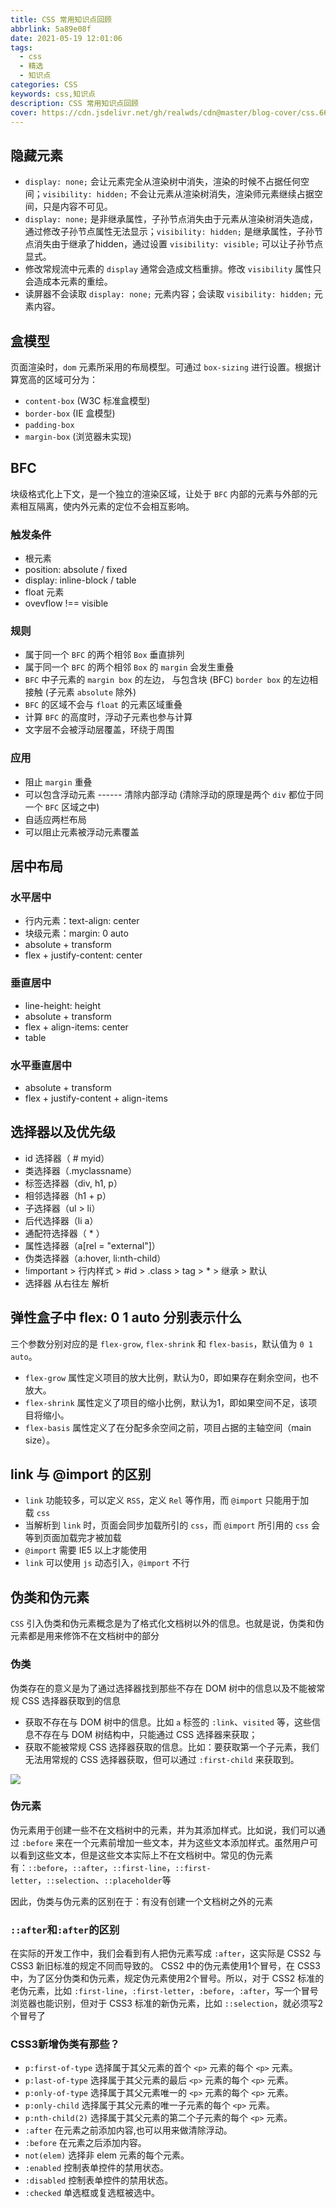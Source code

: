 ```yaml
---
title: CSS 常用知识点回顾
abbrlink: 5a89e08f
date: 2021-05-19 12:01:06
tags:
  - css
  - 精选
  - 知识点
categories: CSS
keywords: css,知识点
description: CSS 常用知识点回顾
cover: https://cdn.jsdelivr.net/gh/realwds/cdn@master/blog-cover/css.66y0hzd74js0.png
---
```


## 隐藏元素

- `display: none;` 会让元素完全从渲染树中消失，渲染的时候不占据任何空间；`visibility: hidden;` 不会让元素从渲染树消失，渲染师元素继续占据空间，只是内容不可见。
- `display: none;` 是非继承属性，子孙节点消失由于元素从渲染树消失造成，通过修改子孙节点属性无法显示；`visibility: hidden;` 是继承属性，子孙节点消失由于继承了hidden，通过设置 `visibility: visible;` 可以让子孙节点显式。
- 修改常规流中元素的 `display` 通常会造成文档重排。修改 `visibility` 属性只会造成本元素的重绘。
- 读屏器不会读取 `display: none;` 元素内容；会读取 `visibility: hidden;` 元素内容。

## 盒模型

页面渲染时，`dom` 元素所采用的布局模型。可通过 `box-sizing` 进行设置。根据计算宽高的区域可分为：

- `content-box` (W3C 标准盒模型)
- `border-box` (IE 盒模型)
- `padding-box`
- `margin-box` (浏览器未实现)

## BFC

块级格式化上下文，是一个独立的渲染区域，让处于 `BFC` 内部的元素与外部的元素相互隔离，使内外元素的定位不会相互影响。

### 触发条件

- 根元素
- position: absolute / fixed
- display: inline-block / table
- float 元素
- ovevflow !== visible

### 规则

- 属于同一个 `BFC` 的两个相邻 `Box` 垂直排列
- 属于同一个 `BFC` 的两个相邻 `Box` 的 `margin` 会发生重叠
- `BFC` 中子元素的 `margin box` 的左边， 与包含块 (BFC) `border box` 的左边相接触 (子元素 `absolute` 除外)
- `BFC` 的区域不会与 `float` 的元素区域重叠
- 计算 `BFC` 的高度时，浮动子元素也参与计算
- 文字层不会被浮动层覆盖，环绕于周围

### 应用

- 阻止 `margin` 重叠
- 可以包含浮动元素 ------ 清除内部浮动 (清除浮动的原理是两个 `div` 都位于同一个 `BFC` 区域之中)
- 自适应两栏布局
- 可以阻止元素被浮动元素覆盖

## 居中布局

### 水平居中

- 行内元素：text-align: center
- 块级元素：margin: 0 auto
- absolute + transform
- flex + justify-content: center

### 垂直居中

- line-height: height
- absolute + transform
- flex + align-items: center
- table

### 水平垂直居中

- absolute + transform
- flex + justify-content + align-items

## 选择器以及优先级

- id 选择器（ # myid）
- 类选择器（.myclassname）
- 标签选择器（div, h1, p）
- 相邻选择器（h1 + p）
- 子选择器（ul > li）
- 后代选择器（li a）
- 通配符选择器（ * ）
- 属性选择器（a[rel = "external"]）
- 伪类选择器（a:hover, li:nth-child）
- !important > 行内样式 > #id > .class > tag > * > 继承 > 默认
- 选择器 从右往左 解析

## 弹性盒子中 flex: 0 1 auto 分别表示什么

三个参数分别对应的是 `flex-grow`, `flex-shrink` 和 `flex-basis`，默认值为 `0 1 auto`。

- `flex-grow` 属性定义项目的放大比例，默认为0，即如果存在剩余空间，也不放大。
- `flex-shrink` 属性定义了项目的缩小比例，默认为1，即如果空间不足，该项目将缩小。
- `flex-basis` 属性定义了在分配多余空间之前，项目占据的主轴空间（main size）。

## link 与 @import 的区别

-   `link` 功能较多，可以定义 `RSS`，定义 `Rel` 等作用，而 `@import` 只能用于加载 `css`
-   当解析到 `link` 时，页面会同步加载所引的 `css`，而 `@import` 所引用的 `css` 会等到页面加载完才被加载
-   `@import` 需要 IE5 以上才能使用
-   `link` 可以使用 `js` 动态引入，`@import` 不行

## 伪类和伪元素

`CSS` 引入伪类和伪元素概念是为了格式化文档树以外的信息。也就是说，伪类和伪元素都是用来修饰不在文档树中的部分

### 伪类

伪类存在的意义是为了通过选择器找到那些不存在 DOM 树中的信息以及不能被常规 CSS 选择器获取到的信息

- 获取不存在与 DOM 树中的信息。比如 `a` 标签的 `:link`、`visited` 等，这些信息不存在与 DOM 树结构中，只能通过 CSS 选择器来获取；
- 获取不能被常规 CSS 选择器获取的信息。比如：要获取第一个子元素，我们无法用常规的 CSS 选择器获取，但可以通过 `:first-child` 来获取到。

![](https://cdn.jsdelivr.net/gh/realwds/cdn@master/blog/false-class.81137d65.47ajvus48zs0.png)

### 伪元素

伪元素用于创建一些不在文档树中的元素，并为其添加样式。比如说，我们可以通过 `:before` 来在一个元素前增加一些文本，并为这些文本添加样式。虽然用户可以看到这些文本，但是这些文本实际上不在文档树中。常见的伪元素有：`::before`，`::after`，`::first-line`，`::first-letter`，`::selection`、`::placeholder`等

因此，伪类与伪元素的区别在于：有没有创建一个文档树之外的元素

### `::after`和`:after`的区别

在实际的开发工作中，我们会看到有人把伪元素写成 `:after`，这实际是 CSS2 与 CSS3 新旧标准的规定不同而导致的。 CSS2 中的伪元素使用1个冒号，在 CSS3 中，为了区分伪类和伪元素，规定伪元素使用2个冒号。所以，对于 CSS2 标准的老伪元素，比如 `:first-line`，`:first-letter`，`:before`，`:after`，写一个冒号浏览器也能识别，但对于 CSS3 标准的新伪元素，比如 `::selection`，就必须写2个冒号了

### CSS3新增伪类有那些？

- `p:first-of-type` 选择属于其父元素的首个 `<p>` 元素的每个 `<p>` 元素。
- `p:last-of-type` 选择属于其父元素的最后 `<p>` 元素的每个 `<p>` 元素。
- `p:only-of-type` 选择属于其父元素唯一的 `<p>` 元素的每个 `<p>` 元素。
- `p:only-child` 选择属于其父元素的唯一子元素的每个 `<p>` 元素。
- `p:nth-child(2)` 选择属于其父元素的第二个子元素的每个 `<p>` 元素。
- `:after` 在元素之前添加内容,也可以用来做清除浮动。
- `:before` 在元素之后添加内容。
- `not(elem)` 选择非 elem 元素的每个元素。
- `:enabled` 控制表单控件的禁用状态。
- `:disabled` 控制表单控件的禁用状态。
- `:checked` 单选框或复选框被选中。
